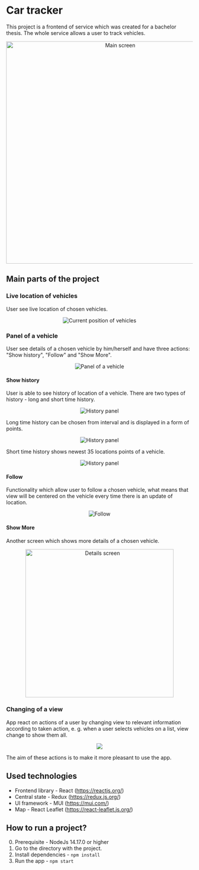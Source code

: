 # Car tracker

This project is a frontend of service which was created for a bachelor thesis. The whole service allows a user to track vehicles.

<p align="center">
  <img src="https://drive.google.com/uc?id=10IMmolpQ4r1U04XHfmTZHQiao_gLDbiM" width="600px" alt="Main screen"/> 
</p>


## Main parts of the project

### Live location of vehicles
User see live location of chosen vehicles.
<p align="center">
  <img src="https://drive.google.com/uc?id=16I7jyyj13eXGW3hluPcg3tT9gCcBJ4TQ" alt="Current position of vehicles"/> 
</p>


### Panel of a vehicle
User see details of a chosen vehicle by him/herself and have three actions: "Show history", "Follow" and "Show More".
<p align="center">
  <img src="https://drive.google.com/uc?id=1svga4DifwVrp_4k3EYP7aY2yuYdpfKTN" alt="Panel of a vehicle"/> 
</p>


#### Show history
User is able to see history of location of a vehicle. There are two types of history - long and short time history. 
<p align="center">
  <img src="https://drive.google.com/uc?id=1m5f8-ivuS2cJYuLVOoGxCxjcFBmWnefK" alt="History panel"/> 
</p>

Long time history can be chosen from interval and is displayed in a form of points.
<p align="center">
  <img src="https://drive.google.com/uc?id=1jQf4OenLneygWSoh4vghUURdYlsWLFmZ" alt="History panel"/> 
</p>

Short time history shows newest 35 locations points of a vehicle.
<p align="center">
  <img src="https://drive.google.com/uc?id=1M59YzO0y6WD8gRvAO_51HxjZKc3ovezL" alt="History panel"/> 
</p>

#### Follow
Functionality which allow user to follow a chosen vehicle, what means that view will be centered on the vehicle every time there is an update of location.
<p align="center">
  <img src="https://drive.google.com/uc?id=1_aPlp6ETJVH21bA4QLRddIN34EywL0pg" alt="Follow"/> 
</p>

#### Show More
Another screen which shows more details of a chosen vehicle.
<p align="center">
  <img src="https://drive.google.com/uc?id=1ddnpTgr6s_oNcQ2Bor5kuiNI2-HZn7Xq" width="400px" alt="Details screen"/> 
</p>

### Changing of a view
App react on actions of a user by changing view to relevant information according to taken action, e. g. when a user selects vehicles on a list, view change to show them all. 
<p align="center">
  <img src="https://drive.google.com/uc?id=1Ump4qBmqjS0EFRLIKva4etfAKRIjHlAP"/> 
</p>

The aim of these actions is to make it more pleasant to use the app.

## Used technologies
* Frontend library - React (https://reactjs.org/)
* Central state - Redux (https://redux.js.org/)
* UI framework - MUI (https://mui.com/)
* Map - React Leaflet (https://react-leaflet.js.org/)

## How to run a project?

0. Prerequisite - NodeJs 14.17.0 or higher
1. Go to the directory with the project.
2. Install dependencies - `npm install`
3. Run the app - `npm start`
